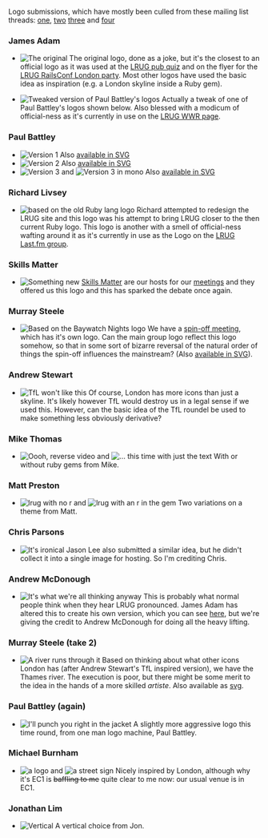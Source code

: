 Logo submissions, which have mostly been culled from these mailing list threads: [one](http://lists.lrug.org/pipermail/chat-lrug.org/2006-November/000663.html), [two](http://lists.lrug.org/pipermail/chat-lrug.org/2008-April/002232.html) [three](http://lists.lrug.org/pipermail/chat-lrug.org/2008-April/002240.html) and [four](http://lists.lrug.org/pipermail/chat-lrug.org/2008-April/002250.html)

### James Adam
* ![The original][1]
  The original logo, done as a joke, but it's the closest to an official logo as it was used at the 
  [LRUG pub quiz](http://lrug.org/meetings/2006/12/07/january-2007-pub-quiz-meeting/) 
  and on the flyer for the [LRUG RailsConf London party](http://lrug.org/meetings/2006/09/08/lrug-railsconf-party/).
  Most other logos have used the basic idea as inspiration (e.g. a London skyline inside a Ruby gem).

* ![Tweaked version of Paul Battley's logos][2]
  Actually a tweak of one of Paul Battley's logos shown below.  Also blessed with a modicum of official-ness as it's 
  currently in use on the [LRUG WWR page](http://www.workingwithrails.com/group/3831-london-ruby-users-group).

### Paul Battley
* ![Version 1][3]
  Also [available in SVG][7] 
* ![Version 2][4]
  Also [available in SVG][8] 
* ![Version 3][5] and ![Version 3 in mono][6]
  Also [available in SVG][9] 

### Richard Livsey
* ![based on the old Ruby lang logo][10]
  Richard attempted to redesign the LRUG site and this logo was his attempt to bring LRUG closer to the then current Ruby logo.
  This logo is another with a smell of official-ness wafting around it as it's currently in use as the Logo on the 
  [LRUG Last.fm group](http://www.last.fm/group/LRUG).

### Skills Matter
* ![Something new][11]
  [Skills Matter](http://skillsmatter.com/) are our hosts for our [meetings](/meetings) and they offered 
  us this logo and this has sparked the debate once again.

### Murray Steele
* ![Based on the Baywatch Nights logo][12]
  We have a [spin-off meeting](/nights/), which has it's own logo.  Can the main group logo reflect this 
  logo somehow, so that in some sort of bizarre reversal of the natural order of things the spin-off 
  influences the mainstream? (Also [available in SVG][13]).

### Andrew Stewart
* ![TfL won't like this][14]
  Of course, London has more icons than just a skyline.  It's likely however TfL would destroy us in a 
  legal sense if we used this.  However, can the basic idea of the TfL roundel be used to make something
  less obviously derivative?

### Mike Thomas
* ![Oooh, reverse video][15] and ![... this time with just the text][16]
  With or without ruby gems from Mike.

### Matt Preston
* ![lrug with no r][17] and ![lrug with an r in the gem][18]
  Two variations on a theme from Matt.
  
### Chris Parsons
* ![It's ironical][19]
  Jason Lee also submitted a similar idea, but he didn't collect it into a single image for hosting.  So I'm crediting Chris.

### Andrew McDonough
* ![It's what we're all thinking anyway][20]
  This is probably what normal people think when they hear LRUG pronounced.  James Adam
  has altered this to create his own version, which you can see [here][21], but we're giving 
  the credit to Andrew McDonough for doing all the heavy lifting.

### Murray Steele (take 2)
* ![A river runs through it][22]
  Based on thinking about what other icons London has (after Andrew Stewart's TfL inspired version), we have the Thames 
  river.  The execution is poor, but there might be some merit to the idea in the hands of a more skilled _artiste_. 
  Also available as [svg][23].

### Paul Battley (again)
* ![I'll punch you right in the jacket][24]
  A slightly more aggressive logo this time round, from one man logo machine, Paul Battley.  

### Michael Burnham
* ![a logo][25] and ![a street sign][26]
  Nicely inspired by London, although why it's EC1 is <strike>baffling to me</strike> quite clear to me now: our usual venue is in EC1.
  
### Jonathan Lim
* ![Vertical][27]
  A vertical choice from Jon.


[1]: https://assets.lrug.org/images/logos/james_adam/lrug-logo.gif
[2]: https://assets.lrug.org/images/logos/james_adam/lrug.png
[3]: https://assets.lrug.org/images/logos/paul_battley/lrug-1.png
[4]: https://assets.lrug.org/images/logos/paul_battley/lrug-2.png
[5]: https://assets.lrug.org/images/logos/paul_battley/lrug-3.png
[6]: https://assets.lrug.org/images/logos/paul_battley/lrug-3-mono.png
[7]: https://assets.lrug.org/images/logos/paul_battley/lrug-1.svg
[8]: https://assets.lrug.org/images/logos/paul_battley/lrug-2.svg
[9]: https://assets.lrug.org/images/logos/paul_battley/lrug-3.svg
[10]: https://assets.lrug.org/images/logos/richard_livsey/1914089.png
[11]: https://assets.lrug.org/images/logos/skillsmatter/lrug.jpg
[12]: https://assets.lrug.org/images/logos/murray_steele/lrug_nights.png
[13]: https://assets.lrug.org/images/lrug-nights.svg
[14]: https://assets.lrug.org/images/logos/andrew_stewart/lrug.png
[15]: https://assets.lrug.org/images/logos/mike_thomas/lrug.jpg
[16]: https://assets.lrug.org/images/logos/mike_thomas/lrug-01.jpg
[17]: https://assets.lrug.org/images/logos/matt_preston/lrug_logo.jpg
[18]: https://assets.lrug.org/images/logos/matt_preston/lrug_logo_2.jpg
[19]: https://assets.lrug.org/images/logos/chris_parsons/elle-rug.jpg
[20]: https://assets.lrug.org/images/logos/andrew_mcdonough/elrug.jpg
[21]: https://assets.lazyatom.com/elrug_hoho.jpg
[22]: https://assets.lrug.org/images/logos/murray_steele/lrug-river.png
[23]: https://assets.lrug.org/images/logos/murray_steele/lrug-river.svg
[24]: https://assets.lrug.org/images/logos/paul_battley/lrug-knuckles.jpg
[25]: https://assets.lrug.org/images/logos/michael_burnham/lrug-1.png
[26]: https://assets.lrug.org/images/logos/michael_burnham/lrug-2.png
[27]: https://assets.lrug.org/images/logos/jonathan_lim/lrug.png
